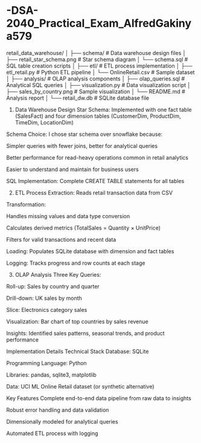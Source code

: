 # -DSA-2040_Practical_Exam_AlfredGakinya579
retail_data_warehouse/
│
├── schema/                # Data warehouse design files
│   ├── retail_star_schema.png  # Star schema diagram
│   └── schema.sql         # SQL table creation scripts
│
├── etl/                   # ETL process implementation
│   ├── etl_retail.py      # Python ETL pipeline
│   └── OnlineRetail.csv   # Sample dataset
│
├── analysis/              # OLAP analysis components
│   ├── olap_queries.sql   # Analytical SQL queries
│   ├── visualization.py   # Data visualization script
│   ├── sales_by_country.png  # Sample visualization
│   └── README.md          # Analysis report
│
└── retail_dw.db           # SQLite database file
1. Data Warehouse Design
Star Schema: Implemented with one fact table (SalesFact) and four dimension tables (CustomerDim, ProductDim, TimeDim, LocationDim)

Schema Choice: I chose star schema over snowflake because:

Simpler queries with fewer joins, better for analytical queries

Better performance for read-heavy operations common in retail analytics

Easier to understand and maintain for business users

SQL Implementation: Complete CREATE TABLE statements for all tables

2. ETL Process
Extraction: Reads retail transaction data from CSV

Transformation:

Handles missing values and data type conversion

Calculates derived metrics (TotalSales = Quantity × UnitPrice)

Filters for valid transactions and recent data

Loading: Populates SQLite database with dimension and fact tables

Logging: Tracks progress and row counts at each stage

3. OLAP Analysis
Three Key Queries:

Roll-up: Sales by country and quarter

Drill-down: UK sales by month

Slice: Electronics category sales

Visualization: Bar chart of top countries by sales revenue

Insights: Identified sales patterns, seasonal trends, and product performance

Implementation Details
Technical Stack
Database: SQLite

Programming Language: Python

Libraries: pandas, sqlite3, matplotlib

Data: UCI ML Online Retail dataset (or synthetic alternative)

Key Features
Complete end-to-end data pipeline from raw data to insights

Robust error handling and data validation

Dimensionally modeled for analytical queries

Automated ETL process with logging
